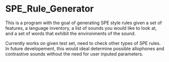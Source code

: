 # SPE_Rule_Generator
This is a program with the goal of generating SPE style rules given a set 
of features, a language inventory, a list of sounds you would like to 
look at, and a set of words that exhibit the environments of the sound. 


Currently works on given test set, need to check other types of SPE rules.
In future developement, this would ideal determine possible allophones and
contrastive sounds without the need for user inputed parameters.
